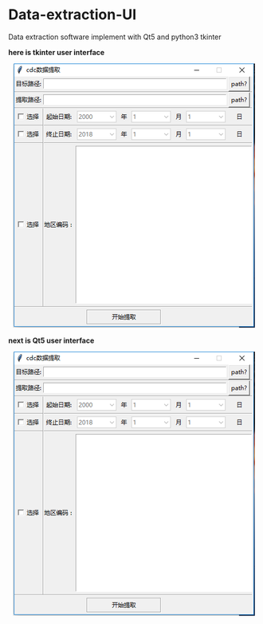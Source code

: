 # Data-extraction-UI
Data extraction software implement with Qt5 and python3 tkinter

**here is tkinter user interface**
<div align=center><img src="https://github.com/assassint2017/Data-extraction-UI/blob/master/pic/tkinter.png"alt="tkinter"/></div>

**next is Qt5 user interface**
<div align=center><img src="https://github.com/assassint2017/Data-extraction-UI/blob/master/pic/tkinter.png"alt="qt5"/></div>
